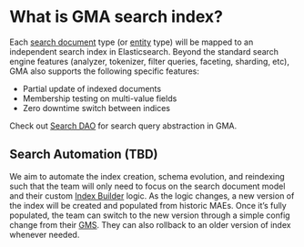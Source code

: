 # What is GMA search index?

Each [search document](search-document.md) type (or [entity](entity.md) type) will be mapped to an independent search
index in Elasticsearch. Beyond the standard search engine features (analyzer, tokenizer, filter queries, faceting,
sharding, etc), GMA also supports the following specific features:

- Partial update of indexed documents
- Membership testing on multi-value fields
- Zero downtime switch between indices

Check out [Search DAO](../architecture/metadata-serving.md#search-dao) for search query abstraction in GMA.

## Search Automation (TBD)

We aim to automate the index creation, schema evolution, and reindexing such that the team will only need to focus on
the search document model and their custom [Index Builder](../architecture/metadata-ingestion.md#search-index-builders)
logic. As the logic changes, a new version of the index will be created and populated from historic MAEs. Once it’s
fully populated, the team can switch to the new version through a simple config change from their [GMS](gms.md). They
can also rollback to an older version of index whenever needed.
